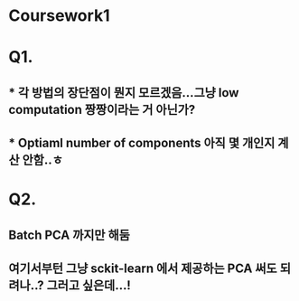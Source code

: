 # Coursework1

# Q1.
## * 각 방법의 장단점이 뭔지 모르겠음...그냥 low computation 짱짱이라는 거 아닌가?
## * Optiaml number of components 아직 몇 개인지 계산 안함..ㅎ

# Q2.
## Batch PCA 까지만 해둠
## 여기서부턴 그냥 sckit-learn 에서 제공하는 PCA 써도 되려나..? 그러고 싶은데...!
